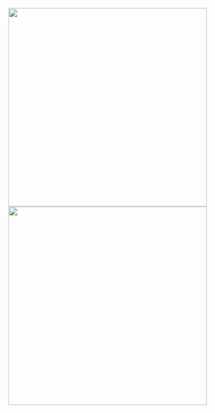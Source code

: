 
<p float="left">
  <img src="https://user-images.githubusercontent.com/117108120/218192422-c043156b-e05a-4baa-adf5-6fb309d4b895.jpg" width="400" />
  <img src="https://user-images.githubusercontent.com/117108120/218194492-4655bc4a-1adc-44e4-9e50-f6f5c894661e.jpg" width="400" /> 
</p>
